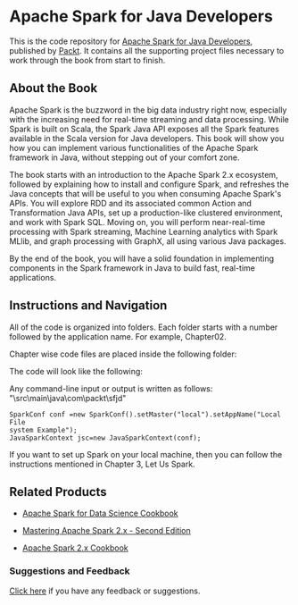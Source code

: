 # Apache Spark for Java Developers
This is the code repository for [Apache Spark for Java Developers](https://www.packtpub.com/big-data-and-business-intelligence/apache-spark-java-developers?utm_source=github&utm_medium=repository&utm_campaign=9781787126497), published by [Packt](https://www.packtpub.com/?utm_source=github). It contains all the supporting project files necessary to work through the book from start to finish.
## About the Book
Apache Spark is the buzzword in the big data industry right now, especially with the increasing need for real-time streaming and data processing. While Spark is built on Scala, the Spark Java API exposes all the Spark features available in the Scala version for Java developers. This book will show you how you can implement various functionalities of the Apache Spark framework in Java, without stepping out of your comfort zone.

The book starts with an introduction to the Apache Spark 2.x ecosystem, followed by explaining how to install and configure Spark, and refreshes the Java concepts that will be useful to you when consuming Apache Spark's APIs. You will explore RDD and its associated common Action and Transformation Java APIs, set up a production-like clustered environment, and work with Spark SQL. Moving on, you will perform near-real-time processing with Spark streaming, Machine Learning analytics with Spark MLlib, and graph processing with GraphX, all using various Java packages.

By the end of the book, you will have a solid foundation in implementing components in the Spark framework in Java to build fast, real-time applications.

## Instructions and Navigation
All of the code is organized into folders. Each folder starts with a number followed by the application name. For example, Chapter02.

Chapter wise code files are placed inside the following folder: 


The code will look like the following:

Any command-line input or output is written as follows: "\src\main\java\com\packt\sfjd"
```
SparkConf conf =new SparkConf().setMaster("local").setAppName("Local File
system Example");
JavaSparkContext jsc=new JavaSparkContext(conf);
```

If you want to set up Spark on your local machine, then you can follow the instructions mentioned in Chapter 3, Let Us Spark.

## Related Products
* [Apache Spark for Data Science Cookbook](https://www.packtpub.com/big-data-and-business-intelligence/apache-spark-data-science-cookbook?utm_source=github&utm_medium=repository&utm_campaign=9781785880100)

* [Mastering Apache Spark 2.x - Second Edition](https://www.packtpub.com/big-data-and-business-intelligence/mastering-apache-spark-2x-second-edition?utm_source=github&utm_medium=repository&utm_campaign=9781786462749)

* [Apache Spark 2.x Cookbook](https://www.packtpub.com/big-data-and-business-intelligence/apache-spark-2x-cookbook?utm_source=github&utm_medium=repository&utm_campaign=9781787127265)

### Suggestions and Feedback
[Click here](https://docs.google.com/forms/d/e/1FAIpQLSe5qwunkGf6PUvzPirPDtuy1Du5Rlzew23UBp2S-P3wB-GcwQ/viewform) if you have any feedback or suggestions.
